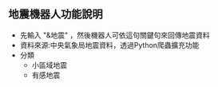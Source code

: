 ## 地震機器人功能說明
* 先輸入 "&地震" ，然後機器人可依這句關鍵句來回傳地震資料
* 資料來源:中央氣象局地震資料，透過Python爬蟲擴充功能
* 分類
  * 小區域地震
  * 有感地震
